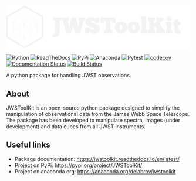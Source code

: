 ![Logo GitHub](https://github.com/delabrov/JWSToolKit/blob/main/docs/_static/JWSToolKit_logo_dark_fullsize.png)

![Python](https://img.shields.io/badge/python-3670A0?style=for-the-badge&logo=python&logoColor=ffdd54)
![ReadTheDocs](https://img.shields.io/badge/Readthedocs-%23000000.svg?style=for-the-badge&logo=readthedocs&logoColor=white)
![PyPi](https://img.shields.io/badge/pypi-%23ececec.svg?style=for-the-badge&logo=pypi&logoColor=1f73b7)
![Anaconda](https://img.shields.io/badge/Anaconda-%2344A833.svg?style=for-the-badge&logo=anaconda&logoColor=white)
![Pytest](https://img.shields.io/badge/pytest-%23ffffff.svg?style=for-the-badge&logo=pytest&logoColor=2f9fe3)
[![codecov](https://codecov.io/gh/delabrov/JWSToolKit/graph/badge.svg?token=FTE2RPJTJ3)](https://codecov.io/gh/delabrov/JWSToolKit)
[![Documentation Status](https://readthedocs.org/projects/jwstoolkit/badge/?version=latest)](https://jwst-data-docs.readthedocs.io/en/latest/)
[![Build Status](https://img.shields.io/github/actions/workflow/status/delabrov/jwstoolkit/ci.yml?branch=main)](https://github.com/myusername/jwst-data/actions)

A python package for handling JWST observations 

## About
JWSToolKit is an open-source python package designed to simplify the manipulation of observational data from the James Webb Space Telescope. 
The package has been developed to manipulate spectra, images (under development) and data cubes from all JWST instruments.

## Useful links
- Package documentation: https://jwstoolkit.readthedocs.io/en/latest/
- Project on PyPi: https://pypi.org/project/JWSToolKit/
- Project on anaconda.org: https://anaconda.org/delabrov/jwstoolkit
